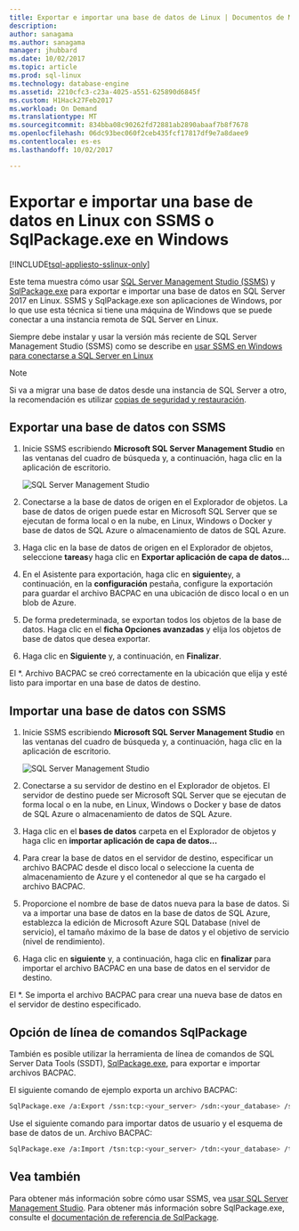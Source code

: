 ```yaml
---
title: Exportar e importar una base de datos de Linux | Documentos de Microsoft
description: 
author: sanagama
ms.author: sanagama
manager: jhubbard
ms.date: 10/02/2017
ms.topic: article
ms.prod: sql-linux
ms.technology: database-engine
ms.assetid: 2210cfc3-c23a-4025-a551-625890d6845f
ms.custom: H1Hack27Feb2017
ms.workload: On Demand
ms.translationtype: MT
ms.sourcegitcommit: 834bba08c90262fd72881ab2890abaaf7b8f7678
ms.openlocfilehash: 06dc93bec060f2ceb435fcf17817df9e7a8daee9
ms.contentlocale: es-es
ms.lasthandoff: 10/02/2017

---
```

# <a name="export-and-import-a-database-on-linux-with-ssms-or-sqlpackageexe-on-windows"></a>Exportar e importar una base de datos en Linux con SSMS o SqlPackage.exe en Windows

[!INCLUDE[tsql-appliesto-sslinux-only](../includes/tsql-appliesto-sslinux-only.md)]

Este tema muestra cómo usar [SQL Server Management Studio (SSMS)](../ssms/download-sql-server-management-studio-ssms.md) y [SqlPackage.exe](https://msdn.microsoft.com/library/hh550080.aspx) para exportar e importar una base de datos en SQL Server 2017 en Linux. SSMS y SqlPackage.exe son aplicaciones de Windows, por lo que use esta técnica si tiene una máquina de Windows que se puede conectar a una instancia remota de SQL Server en Linux.

Siempre debe instalar y usar la versión más reciente de SQL Server Management Studio (SSMS) como se describe en [usar SSMS en Windows para conectarse a SQL Server en Linux](sql-server-linux-develop-use-ssms.md)

> [!NOTE]
> Si va a migrar una base de datos desde una instancia de SQL Server a otro, la recomendación es utilizar [copias de seguridad y restauración](sql-server-linux-migrate-restore-database.md).

## <a name="export-a-database-with-ssms"></a>Exportar una base de datos con SSMS

1. Inicie SSMS escribiendo **Microsoft SQL Server Management Studio** en las ventanas del cuadro de búsqueda y, a continuación, haga clic en la aplicación de escritorio.

    ![SQL Server Management Studio](./media/sql-server-linux-develop-use-ssms/ssms.png) 

2. Conectarse a la base de datos de origen en el Explorador de objetos. La base de datos de origen puede estar en Microsoft SQL Server que se ejecutan de forma local o en la nube, en Linux, Windows o Docker y base de datos de SQL Azure o almacenamiento de datos de SQL Azure.

3. Haga clic en la base de datos de origen en el Explorador de objetos, seleccione **tareas**y haga clic en **Exportar aplicación de capa de datos...**

4. En el Asistente para exportación, haga clic en **siguiente**y, a continuación, en la **configuración** pestaña, configure la exportación para guardar el archivo BACPAC en una ubicación de disco local o en un blob de Azure.

5. De forma predeterminada, se exportan todos los objetos de la base de datos. Haga clic en el **ficha Opciones avanzadas** y elija los objetos de base de datos que desea exportar.

6. Haga clic en **Siguiente** y, a continuación, en **Finalizar**.

El *. Archivo BACPAC se creó correctamente en la ubicación que elija y esté listo para importar en una base de datos de destino.

## <a name="import-a-database-with-ssms"></a>Importar una base de datos con SSMS

1. Inicie SSMS escribiendo **Microsoft SQL Server Management Studio** en las ventanas del cuadro de búsqueda y, a continuación, haga clic en la aplicación de escritorio.

    ![SQL Server Management Studio](./media/sql-server-linux-develop-use-ssms/ssms.png) 

2. Conectarse a su servidor de destino en el Explorador de objetos. El servidor de destino puede ser Microsoft SQL Server que se ejecutan de forma local o en la nube, en Linux, Windows o Docker y base de datos de SQL Azure o almacenamiento de datos de SQL Azure.

3. Haga clic en el **bases de datos** carpeta en el Explorador de objetos y haga clic en **importar aplicación de capa de datos...**

4. Para crear la base de datos en el servidor de destino, especificar un archivo BACPAC desde el disco local o seleccione la cuenta de almacenamiento de Azure y el contenedor al que se ha cargado el archivo BACPAC.

5. Proporcione el nombre de base de datos nueva para la base de datos. Si va a importar una base de datos en la base de datos de SQL Azure, establezca la edición de Microsoft Azure SQL Database (nivel de servicio), el tamaño máximo de la base de datos y el objetivo de servicio (nivel de rendimiento).

6. Haga clic en **siguiente** y, a continuación, haga clic en **finalizar** para importar el archivo BACPAC en una base de datos en el servidor de destino.

El *. Se importa el archivo BACPAC para crear una nueva base de datos en el servidor de destino especificado.

## <a id="sqlpackage"></a>Opción de línea de comandos SqlPackage

También es posible utilizar la herramienta de línea de comandos de SQL Server Data Tools (SSDT), [SqlPackage.exe](https://msdn.microsoft.com/library/hh550080.aspx), para exportar e importar archivos BACPAC.

El siguiente comando de ejemplo exporta un archivo BACPAC:

```bash
SqlPackage.exe /a:Export /ssn:tcp:<your_server> /sdn:<your_database> /su:<username> /sp:<password> /tf:<path_to_bacpac>
```

Use el siguiente comando para importar datos de usuario y el esquema de base de datos de un. Archivo BACPAC:

```bash
SqlPackage.exe /a:Import /tsn:tcp:<your_server> /tdn:<your_database> /tu:<username> /tp:<password> /sf:<path_to_bacpac>

```

## <a name="see-also"></a>Vea también
Para obtener más información sobre cómo usar SSMS, vea [usar SQL Server Management Studio](https://msdn.microsoft.com/library/ms174173.aspx). Para obtener más información sobre SqlPackage.exe, consulte el [documentación de referencia de SqlPackage](https://msdn.microsoft.com/library/hh550080.aspx).

